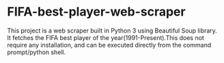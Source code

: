 # FIFA-best-player-web-scraper
This project is a web scraper built in Python 3 using Beautiful Soup library. It fetches the FIFA best player of the year(1991-Present).This does not require any installation, and can be executed directly from the command prompt/python shell.
